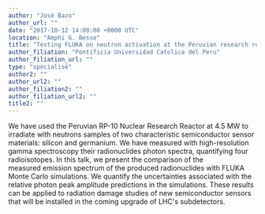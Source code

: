 ```yaml
---
author: "José Bazo"
author_url: ""
date: "2017-10-12 14:00:00 +0000 UTC"
location: "Amphi G. Besse"
title: "Testing FLUKA on neutron activation at the Peruvian research reactor"
author_filiation: "Pontificia Universidad Catolica del Peru"
author_filiation_url: ""
type: "spécialisé"
author2: ""
author_url2: ""
author_filiation2: ""
author_filiation_url2: ""
title2: ""
---
```

We have used the Peruvian RP-10 Nuclear Research Reactor at 4.5 MW to irradiate with neutrons samples of two characteristic semiconductor sensor materials: silicon and germanium. We have measured with high-resolution gamma spectroscopy their radionuclides photon spectra, quantifying four radioisotopes. In this talk, we present the comparison of the measured emission spectrum of the produced radionuclides with FLUKA Monte Carlo simulations. We quantify the uncertainties associated with the relative photon peak amplitude predictions in the simulations. These results can be applied to radiation damage studies of new semiconductor sensors that will be installed in the coming upgrade of LHC's subdetectors.






